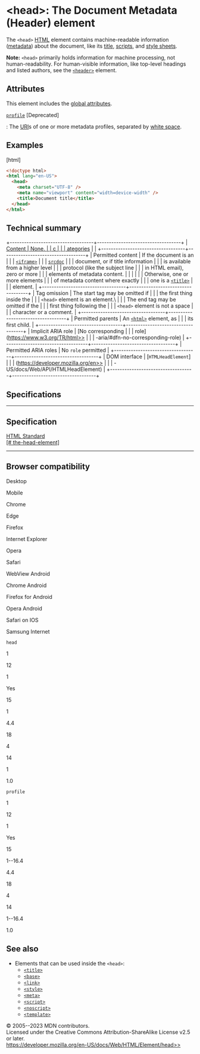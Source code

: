 \<head\>: The Document Metadata (Header) element
================================================

The `<head>` [HTML](../index) element contains machine-readable
information
([metadata](https://developer.mozilla.org/en-US/docs/Glossary/Metadata))
about the document, like its [title](title), [scripts](script), and
[style sheets](style).

**Note:** `<head>` primarily holds information for machine processing,
not human-readability. For human-visible information, like top-level
headings and listed authors, see the [`<header>`](header) element.

Attributes
----------

This element includes the [global attributes](_Resources/Markup%20And%20Styling/html/global_attributes/index.md).

[`profile`](#profile) [Deprecated]

:   The [URI](https://developer.mozilla.org/en-US/docs/Glossary/URI)s of
    one or more metadata profiles, separated by [white
    space](https://developer.mozilla.org/en-US/docs/Glossary/Whitespace).

Examples
--------

[html]

```html
<!doctype html>
<html lang="en-US">
  <head>
    <meta charset="UTF-8" />
    <meta name="viewport" content="width=device-width" />
    <title>Document title</title>
  </head>
</html>
```

Technical summary
-----------------

+-----------------------------------+-----------------------------------+
| [Content                          | None.                             |
| c                                 |                                   |
| ategories](../content_categories) |                                   |
+-----------------------------------+-----------------------------------+
| Permitted content                 | If the document is an             |
|                                   | [`<iframe>`](iframe)              |
|                                   | [`srcdoc`](iframe#srcdoc)         |
|                                   | document, or if title information |
|                                   | is available from a higher level  |
|                                   | protocol (like the subject line   |
|                                   | in HTML email), zero or more      |
|                                   | elements of metadata content.     |
|                                   |                                   |
|                                   | Otherwise, one or more elements   |
|                                   | of metadata content where exactly |
|                                   | one is a [`<title>`](title)       |
|                                   | element.                          |
+-----------------------------------+-----------------------------------+
| Tag omission                      | The start tag may be omitted if   |
|                                   | the first thing inside the        |
|                                   | `<head>` element is an element.\  |
|                                   | The end tag may be omitted if the |
|                                   | first thing following the         |
|                                   | `<head>` element is not a space   |
|                                   | character or a comment.           |
+-----------------------------------+-----------------------------------+
| Permitted parents                 | An [`<html>`](html) element, as   |
|                                   | its first child.                  |
+-----------------------------------+-----------------------------------+
| Implicit ARIA role                | [No corresponding                 |
|                                   | role](https://www.w3.org/TR/html>>  |
|                                   | -aria/#dfn-no-corresponding-role) |
+-----------------------------------+-----------------------------------+
| Permitted ARIA roles              | No `role` permitted               |
+-----------------------------------+-----------------------------------+
| DOM interface                     | [`HTMLHeadElement`]               |
|                                   | (https://developer.mozilla.org/en>> |
|                                   | -US/docs/Web/API/HTMLHeadElement) |
+-----------------------------------+-----------------------------------+

Specifications
--------------

  ----------------------------------------------------------------------------------------------------

Specification
  ----------------------------------------------------------------------------------------------------

  [HTML Standard\
  [\#
  the-head-element]](https://html.spec.whatwg.org/multipage/semantics.html#the-head-element)

  ----------------------------------------------------------------------------------------------------

Browser compatibility
---------------------

Desktop

Mobile

Chrome

Edge

Firefox

Internet Explorer

Opera

Safari

WebView Android

Chrome Android

Firefox for Android

Opera Android

Safari on IOS

Samsung Internet

`head`

1

12

1

Yes

15

1

4.4

18

4

14

1

1.0

`profile`

1

12

1

Yes

15

1--16.4

4.4

18

4

14

1--16.4

1.0

See also
--------

- Elements that can be used inside the `<head>`:
  - [`<title>`](title)
  - [`<base>`](base)
  - [`<link>`](link)
  - [`<style>`](style)
  - [`<meta>`](meta)
  - [`<script>`](script)
  - [`<noscript>`](noscript)
  - [`<template>`](template)

© 2005--2023 MDN contributors.\
Licensed under the Creative Commons Attribution-ShareAlike License v2.5
or later.\
https://developer.mozilla.org/en-US/docs/Web/HTML/Element/head>>
